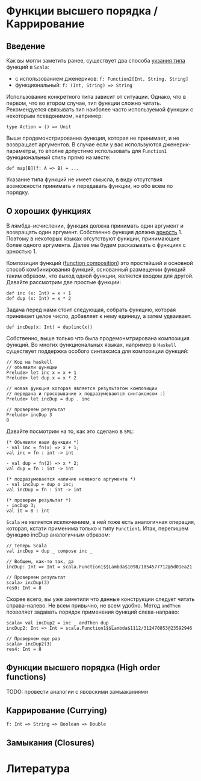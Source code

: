 Функции высшего порядка / Каррирование
======================================

## Введение
Как вы могли заметить ранее, существует два способа [укзания типа][0]
функций в `Scala`:

 - с использованием дженериков: `f: Function2[Int, String, String]`
 - функциональный: `f: (Int, String) => String`

Использование конкретного типа зависит от ситуации. Однако, что в
первом, что во втором случае, тип функции сложно читать. Рекомендуется
связывать тип наиболее часто используемой функции с некоторым
псевдонимом, например:

    type Action = () => Unit

Выше продемонстрированна функция, которая не принимает, и не возвращает
аргументов. В случае если у вас используются дженерик-параметры, то
вполне допустимо использовать для `Function1` функциональный стиль прямо
на месте:

    def map[B](f: A => B) = ...

Указание типа функций не имеет смысла, в виду отсутствия возможности
принимать и передавать функции, но обо всем по порядку.

## О хороших функцияx
В лямбда-исчислении, функция должна принимать один аргумент и возвращать
один аргумент. Собственно функция должна [арность][2] 1. Поэтому в
некоторых языках отсутствуют функции, принимающие более одного
аргумента. Далее мы будем расказывать о функциях с арностью 1.

Композиция функций ([function composition][4]) это простейший и основной
способ комбинирования функций, основанный размещении функций таким
образом, что выход одной функции, является входом для другой. Давайте
рассмотрим две простые функции:

    def inc (x: Int) = x + 1
    def dup (x: Int) = x * 2

Задача перед нами стоит следующая, собрать функцию, которая принимает
целое число, добавляет к нему единицу, а затем удваивает.

    def incDup(x: Int) = dup(inc(x))

Собственно, выше только что была продемонмтрирована композиция функций.
Во многих функциональных языках, например в `Haskell` существует
поддержка особого синтаксиса для композиции функций:

    // Код на haskell
    // объявили функции
    Prelude> let inc x = x + 1
    Prelude> let dup x = x * 2

    // новая функция которая является результатом композиции
    // передача и просовывание x подразумеваются синтаксисом :)
    Prelude> let incDup = dup . inc

    // проверяем результат
    Prelude> incDup 3
    8

Давайте посмотрим на то, как это сделано в `SML`:

    (* Объявили наши функции *)
    - val inc = fn(x) => x + 1;
    val inc = fn : int -> int

    - val dup = fn(2) => x * 2;
    val dup = fn : int -> int

    (* подразумевается наличие неявного аргумента *)
    - val incDup = dup o inc;
    val incDup = fn : int -> int

    (* проверим результат *)
    - incDup 3;
    val it = 8 : int

`Scala` не является исключением, в ней тоже есть аналогичная операция,
которая, кстати применима только к типу `Function1`. Итак, перепишем
функцию incDup аналогичным образом:

    // Теперь Scala
    val incDup = dup _ compose inc _

    // Вобщем, как-то так, да
    incDup: Int => Int = scala.Function1$$Lambda$1098/1854577712@5d01ea21

    // Проверяем результат
    scala> incDup(3)
    res0: Int = 8

Скорее всего, вы уже заметили что данные конструкции следует читать
справа-налево. Не всем привычно, не всем удобно. Метод `andThen`
позволяет задавать порядок применения функций слева-направо:

    scala> val incDup2 = inc _ andThen dup _
    incDup2: Int => Int = scala.Function1$$Lambda$1112/312470853@23592946

    // Проверяем еще раз
    scala> incDup2(3)
    res4: Int = 8


## Функции высшего порядка (High order functions)

TODO: провести аналогии с явовскими замыаканиями


## Каррирование (Currying)

    f: Int => String => Boolean => Double


## Замыкания (Closures)




Литература
==========
[0]: http://docs.scala-lang.org/style/types.html#function-values
[1]: https://en.wikipedia.org/wiki/Arity
[2]: http://twitter.github.io/scala_school/pattern-matching-and-functional-composition.html#composition


[4]: https://en.wikipedia.org/wiki/Function_composition_(computer_science)
[5]: https://twitter.github.io/scala_school/pattern-matching-and-functional-composition.html#composition

[curry-0]: https://en.wikibooks.org/wiki/Scala/Currying
[curry-1]: https://twitter.github.io/scala_school/pattern-matching-and-functional-composition.html#curryvspartial
